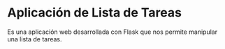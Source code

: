 # Aplicación de Lista de Tareas
Es una aplicación web desarrollada con Flask que nos permite manipular una lista de tareas.
